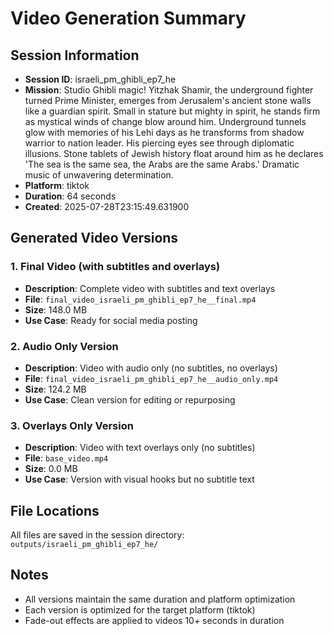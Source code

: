 # Video Generation Summary

## Session Information
- **Session ID**: israeli_pm_ghibli_ep7_he
- **Mission**: Studio Ghibli magic! Yitzhak Shamir, the underground fighter turned Prime Minister, emerges from Jerusalem's ancient stone walls like a guardian spirit. Small in stature but mighty in spirit, he stands firm as mystical winds of change blow around him. Underground tunnels glow with memories of his Lehi days as he transforms from shadow warrior to nation leader. His piercing eyes see through diplomatic illusions. Stone tablets of Jewish history float around him as he declares 'The sea is the same sea, the Arabs are the same Arabs.' Dramatic music of unwavering determination.
- **Platform**: tiktok
- **Duration**: 64 seconds
- **Created**: 2025-07-28T23:15:49.631900

## Generated Video Versions

### 1. Final Video (with subtitles and overlays)
- **Description**: Complete video with subtitles and text overlays
- **File**: `final_video_israeli_pm_ghibli_ep7_he__final.mp4`
- **Size**: 148.0 MB
- **Use Case**: Ready for social media posting

### 2. Audio Only Version
- **Description**: Video with audio only (no subtitles, no overlays)
- **File**: `final_video_israeli_pm_ghibli_ep7_he__audio_only.mp4`
- **Size**: 124.2 MB
- **Use Case**: Clean version for editing or repurposing

### 3. Overlays Only Version
- **Description**: Video with text overlays only (no subtitles)
- **File**: `base_video.mp4`
- **Size**: 0.0 MB
- **Use Case**: Version with visual hooks but no subtitle text

## File Locations
All files are saved in the session directory: `outputs/israeli_pm_ghibli_ep7_he/`

## Notes
- All versions maintain the same duration and platform optimization
- Each version is optimized for the target platform (tiktok)
- Fade-out effects are applied to videos 10+ seconds in duration
